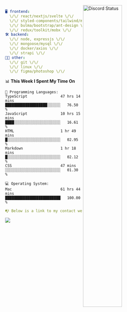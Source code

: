 
<a href="https://discord.com/users/279302975371870218" target="_blank">
    <img width="50%" align="right" alt="Discord Status" src="https://lanyard.cnrad.dev/api/279302975371870218?bg=161B22&borderRadius=5px%205px%200%200&hideTimestamp=true&idleMessage=Just%20chillin%27%20at%20the%20moment&animated=true">
</a>

```yaml
🖥️ frontend: 
  \/\/ react/nextjs/svelte \/\/
  \/\/ styled-components/tailwind/mui/
  \/\/ bulma/bootstrap/ant-design \/\/
  \/\/ redux/toolkit/mobx \/\/
🛠 backend: 
  \/\/ node, expressjs \/\/
  \/\/ mongoose/mysql \/\/
  \/\/ docker/axios \/\/
  \/\/ strapi \/\/
👨‍💻 other: 
  \/\/ git \/\/ 
  \/\/ linux \/\/
  \/\/ figma/photoshop \/\/
```
<!--START_SECTION:waka-->
📊 **This Week I Spent My Time On** 

```text
💬 Programming Languages: 
TypeScript               47 hrs 14 mins      ███████████████████░░░░░░   76.50 % 
JavaScript               10 hrs 15 mins      ████░░░░░░░░░░░░░░░░░░░░░   16.61 % 
HTML                     1 hr 49 mins        █░░░░░░░░░░░░░░░░░░░░░░░░   02.95 % 
Markdown                 1 hr 18 mins        █░░░░░░░░░░░░░░░░░░░░░░░░   02.12 % 
CSS                      47 mins             ░░░░░░░░░░░░░░░░░░░░░░░░░   01.30 % 

💻 Operating System: 
Mac                      61 hrs 44 mins      █████████████████████████   100.00 % 
```


<!--END_SECTION:waka-->
```yaml
📭 Below is a link to my contact website 
```
<a href="https://mxns.xyz" target="_black"> <img src="https://img.shields.io/badge/website-161B22?style=for-the-badge&logo=About.me&logoColor=white"></img> <a/>
